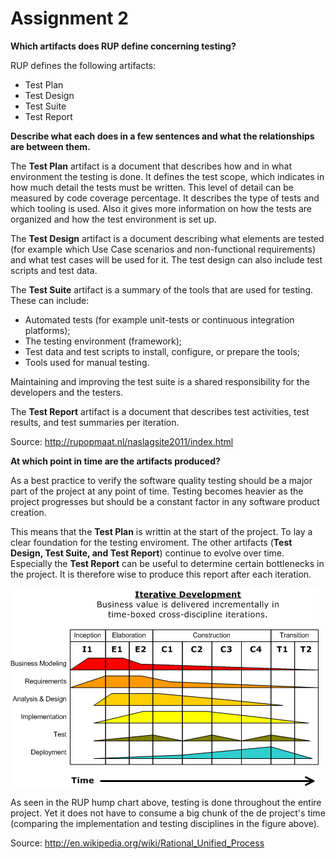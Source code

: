 # Assignment 2

**Which artifacts does RUP define concerning testing?**

RUP defines the following artifacts:

- Test Plan
- Test Design
- Test Suite
- Test Report

**Describe what each does in a few sentences and what the relationships are between them.**

The **Test Plan** artifact is a document that describes how and in what environment the testing is done. It defines the test scope, which indicates in how much detail the tests must be written. This level of detail can be measured by code coverage percentage. It describes the type of tests and which tooling is used. Also it gives more information on how the tests are organized and how the test environment is set up.

The **Test Design**  artifact is a document describing what elements are tested (for example which Use Case scenarios and non-functional requirements) and what test cases will be used for it. The test design can also include test scripts and test data.

The **Test Suite** artifact is a summary of the tools that are used for testing. These can include:

- Automated tests (for example unit-tests or continuous integration platforms);
- The testing environment (framework);
- Test data and test scripts to install, configure, or prepare the tools;
- Tools used for manual testing.

Maintaining and improving the test suite is a shared responsibility for the developers and the testers.

The **Test Report** artifact is a document that describes test activities, test results, and test summaries per iteration.

Source: http://rupopmaat.nl/naslagsite2011/index.html

**At which point in time are the artifacts produced?**

As a best practice to verify the software quality testing should be a major part of the project at any point of time. Testing becomes heavier as the project progresses but should be a constant factor in any software product creation.

This means that the **Test Plan** is writtin at the start of the project. To lay a clear foundation for the testing enviroment. The other artifacts (**Test Design, Test Suite, and Test Report**) continue to evolve over time. Especially the **Test Report** can be useful to determine certain bottlenecks in the project. It is therefore wise to produce this report after each iteration.

![RUP hump chart](Development-iterative.gif)

As seen in the RUP hump chart above, testing is done throughout the entire project. Yet it does not have to consume a big chunk of the de project's time (comparing the implementation and testing disciplines in the figure above).

Source: http://en.wikipedia.org/wiki/Rational_Unified_Process
